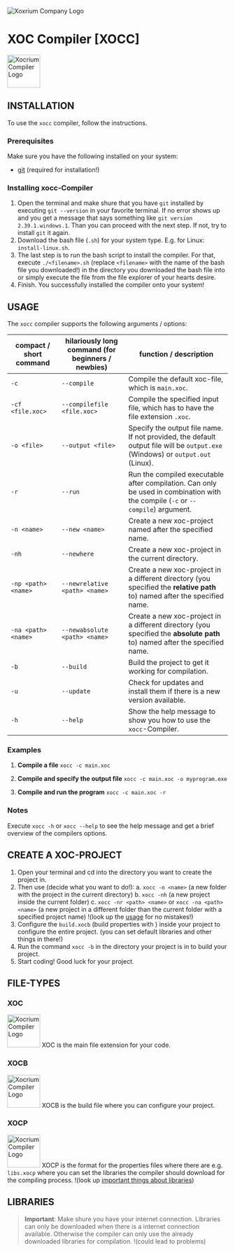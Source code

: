 <img src="https://github.com/Xocrium/xoc-assets/blob/main/logo/png/gradient/logo-company-gradient.png" alt="Xoxrium Company Logo">

# XOC Compiler [XOCC]
<img src="https://github.com/Xocrium/xoc-assets/blob/main/logo/png/gradient/logo-extension-gradient.png" alt="Xocrium Compiler Logo" style="width:75px; height:75px">

## INSTALLATION
To use the `xocc` compiler, follow the instructions.

### Prerequisites
Make sure you have the following installed on your system:

- [git](github.com/git-guides/install-git) (required for installation!)

### Installing xocc-Compiler
1. Open the terminal and make shure that you have `git` installed by executing `git --version` in your favorite terminal. If no error shows up and you get a message that says something like `git version 2.39.1.windows.1`. Than you can proceed with the next step. If not, try to install `git` it again.
2. Download the bash file (`.sh`) for your system type. E.g. for Linux: `install-linux.sh`.
3. The last step is to run the bash script to install the compiler. For that, execute `./<filename>.sh` (replace `<filename>` with the name of the bash file you downloaded!) in the directory you downloaded the bash file into or simply execute the file from the file explorer of your hearts desire.
4. Finish. You successfully installed the compiler onto your system!

## USAGE
The `xocc` compiler supports the following arguments / options:

| compact / short command | hilariously long command (for beginners / newbies) | function / description                                                                                                          |
|-------------------------|----------------------------------------------------|---------------------------------------------------------------------------------------------------------------------------------|
| `-c`                    | `--compile`                                        | Compile the default xoc-file, which is `main.xoc`.                                                                              |
| `-cf <file.xoc>`        | `--compilefile <file.xoc>`                         | Compile the specified input file, which has to have the file extension `.xoc`.                                                  |
| `-o <file>`             | `--output <file>`                                  | Specify the output file name. If not provided, the default output file will be `output.exe` (Windows) or `output.out` (Linux).  |
| `-r`                    | `--run`                                            | Run the compiled executable after compilation. Can only be used in combination with the compile (`-c` or `--compile`) argument. |
| `-n <name>`             | `--new <name>`                                     | Create a new xoc-project named after the specified name.                                                                        |
| `-nh`                   | `--newhere`                                        | Create a new xoc-project in the current directory.                                                                              |
| `-np <path> <name>`     | `--newrelative <path> <name>`                      | Create a new xoc-project in a different directory (you specified the **relative path** to) named after the specified name.      |
| `-na <path> <name>`     | `--newabsolute <path> <name>`                      | Create a new xoc-project in a different directory (you specified the **absolute path** to) named after the specified name.      |
| `-b`                    | `--build`                                          | Build the project to get it working for compilation.                                                                            |
| `-u`                    | `--update`                                         | Check for updates and install them if there is a new version available.                                                         |
| `-h`                    | `--help`                                           | Show the help message to show you how to use the `xocc`-Compiler.                                                               |

### Examples
1. **Compile a file**
  `xocc -c main.xoc`
   
2. **Compile and specify the output file**
  `xocc -c main.xoc -o myprogram.exe`

3. **Compile and run the program**
  `xocc -c main.xoc -r`

### Notes
  Execute `xocc -h` or `xocc --help` to see the help message and get a brief overview of the compilers options.

## CREATE A XOC-PROJECT
1. Open your terminal and cd into the directory you want to create the project in.
2. Then use (decide what you want to do!):
   a. `xocc -n <name>` (a new folder with the project in the current directory)
   b. `xocc -nh` (a new project inside the current folder)
   c. `xocc -nr <path> <name>` or `xocc -na <path> <name>` (a new project in a different folder than the current folder with a specified project name) !(look up the [usage](https://github.com/Xocrium/xocc#usage) for no mistakes!)
3. Configure the `build.xocb` (build properties with ) inside your project to configure the entire project. (you can set default libraries and other things in there!)
4. Run the command `xocc -b` in the directory your project is in to build your project.
5. Start coding! Good luck for your project.

## FILE-TYPES
### XOC
<img src="https://github.com/Xocrium/xoc-assets/blob/main/logo/png/gradient/logo-extension-gradient.png" alt="Xocrium Compiler Logo" style="width:75px; height:75px"> XOC is the main file extension for your code.

### XOCB
<img src="https://github.com/Xocrium/xoc-assets/blob/main/logo/png/gradient/logo-extension-gradient.png" alt="Xocrium Compiler Logo" style="width:75px; height:75px"> XOCB is the build file where you can configure your project.

### XOCP
<img src="https://github.com/Xocrium/xoc-assets/blob/main/logo/png/gradient/logo-extension-gradient.png" alt="Xocrium Compiler Logo" style="width:75px; height:75px"> XOCP is the format for the properties files where there are e.g. `libs.xocp` where you can set the libraries the compiler should download for the compiling process. !(look up [important things about libraries](https://github.com/Xocrium/xocc#libraries))

## LIBRARIES
> **Important**: Make shure you have your internet connection. Libraries can only be downloaded when there is a internet connection available. Otherwise the compiler can only use the already downloaded libraries for compilation. !(could lead to problems)

